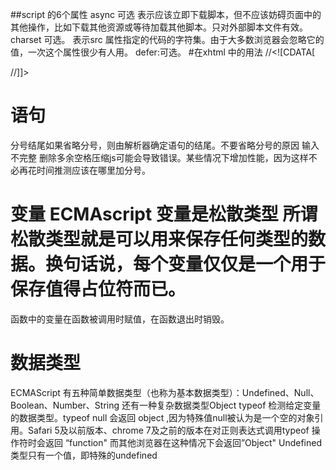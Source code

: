 ##script 的6个属性
async 可选 表示应该立即下载脚本，但不应该妨碍页面中的其他操作，比如下载其他资源或等待加载其他脚本。只对外部脚本文件有效。
charset 可选。
表示src 属性指定的代码的字符集。由于大多数浏览器会忽略它的值，一次这个属性很少有人用。
defer:可选。
#在xhtml 中的用法
//<![CDATA[

//]]>
# 语句 
分号结尾如果省略分号，则由解析器确定语句的结尾。不要省略分号的原因 输入不完整 删除多余空格压缩js可能会导致错误。某些情况下增加性能，因为这样不必再花时间推测应该在哪里加分号。

# 变量 ECMAscript 变量是松散类型 所谓松散类型就是可以用来保存任何类型的数据。换句话说，每个变量仅仅是一个用于保存值得占位符而已。
函数中的变量在函数被调用时赋值，在函数退出时销毁。

# 数据类型
ECMAScript 有五种简单数据类型（也称为基本数据类型）：Undefined、Null、Boolean、Number、String
还有一种复杂数据类型Object
typeof 检测给定变量的数据类型。typeof null 会返回 object ,因为特殊值null被认为是一个空的对象引用。Safari 5及以前版本、chrome 7及之前的版本在对正则表达式调用typeof 操作符时会返回 “function" 而其他浏览器在这种情况下会返回”Object"
Undefined 类型只有一个值，即特殊的undefined